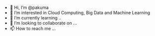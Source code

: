 - 👋 Hi, I’m @pakuma
- 👀 I’m interested in Cloud Computing, Big Data and Machine Learning
- 🌱 I’m currently learning ..
- 💞️ I’m looking to collaborate on ...
- 📫 How to reach me ...

<!---
pakuma/pakuma is a ✨ special ✨ repository because its `README.md` (this file) appears on your GitHub profile.
You can click the Preview link to take a look at your changes.
--->
